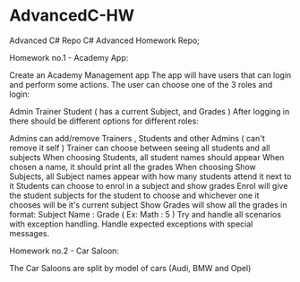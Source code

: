 # AdvancedC-HW
Advanced C# Repo
C# Advanced Homework Repo;

Homework no.1 - Academy App:

Create an Academy Management app
The app will have users that can login and perform some actions. The user can choose one of the 3 roles and login:

Admin
Trainer
Student ( has a current Subject, and Grades )
After logging in there should be different options for different roles:

Admins can add/remove Trainers , Students and other Admins ( can't remove it self )
Trainer can choose between seeing all students and all subjects
When choosing Students, all student names should appear
When chosen a name, it should print all the grades
When choosing Show Subjects, all Subject names appear with how many students attend it next to it
Students can choose to enrol in a subject and show grades
Enrol will give the student subjects for the student to choose and whichever one it chooses will be it's current subject
Show Grades will show all the grades in format: Subject Name : Grade ( Ex: Math : 5 )
Try and handle all scenarios with exception handling. Handle expected exceptions with special messages.

Homework no.2 - Car Saloon:

The Car Saloons are split by model of cars (Audi, BMW and Opel)
